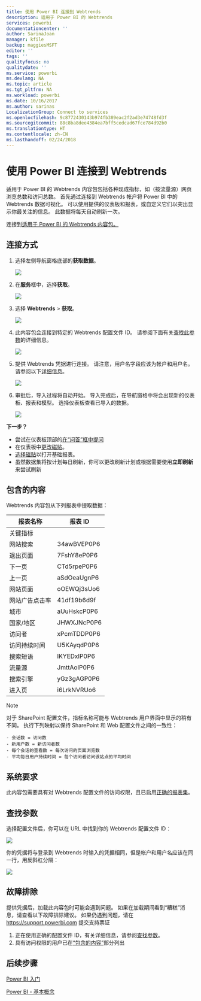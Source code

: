 ```yaml
---
title: 使用 Power BI 连接到 Webtrends
description: 适用于 Power BI 的 Webtrends
services: powerbi
documentationcenter: ''
author: SarinaJoan
manager: kfile
backup: maggiesMSFT
editor: ''
tags: ''
qualityfocus: no
qualitydate: ''
ms.service: powerbi
ms.devlang: NA
ms.topic: article
ms.tgt_pltfrm: NA
ms.workload: powerbi
ms.date: 10/16/2017
ms.author: sarinas
LocalizationGroup: Connect to services
ms.openlocfilehash: 9c8772430143b974fb389eac2f2ad3e74748fd3f
ms.sourcegitcommit: 88c8ba8dee4384ea7bff5cedcad67fce784d92b0
ms.translationtype: HT
ms.contentlocale: zh-CN
ms.lasthandoff: 02/24/2018
---
```

# <a name="connect-to-webtrends-with-power-bi"></a>使用 Power BI 连接到 Webtrends
适用于 Power BI 的 Webtrends 内容包包括各种现成指标，如（按流量源）网页浏览总数和访问总数。 首先通过连接到 Webtrends 帐户将 Power BI 中的 Webtrends 数据可视化。 可以使用提供的仪表板和报表，或自定义它们以突出显示你最关注的信息。  此数据将每天自动刷新一次。

连接到[适用于 Power BI 的 Webtrends 内容包。](https://app.powerbi.com/getdata/services/webtrends)

## <a name="how-to-connect"></a>连接方式
1. 选择左侧导航窗格底部的**获取数据**。
   
   ![](media/service-connect-to-webtrends/getdata3.png)
2. 在**服务**框中，选择**获取**。
   
   ![](media/service-connect-to-webtrends/services.png)
3. 选择 **Webtrends** \> **获取**。
   
   ![](media/service-connect-to-webtrends/webtrends.png)
4. 此内容包会连接到特定的 Webtrends 配置文件 ID。 请参阅下面有关[查找此参数](#FindingParams)的详细信息。
   
   ![](media/service-connect-to-webtrends/parameters.png)
5. 提供 Webtrends 凭据进行连接。 请注意，用户名字段应该为帐户和用户名。 请参阅以下[详细信息](#FindingParams)。
   
   ![](media/service-connect-to-webtrends/creds.png)
6. 审批后，导入过程将自动开始。 导入完成后，在导航窗格中将会出现新的仪表板、报表和模型。 选择仪表板查看已导入的数据。
   
   ![](media/service-connect-to-webtrends/dashboard.png)

**下一步？**

* 尝试在仪表板顶部的[在“问答”框中提问](power-bi-q-and-a.md)
* 在仪表板中[更改磁贴](service-dashboard-edit-tile.md)。
* [选择磁贴](service-dashboard-tiles.md)以打开基础报表。
* 虽然数据集将按计划每日刷新，你可以更改刷新计划或根据需要使用**立即刷新**来尝试刷新

## <a name="whats-included"></a>包含的内容
<a name="Included"></a>

Webtrends 内容包从下列报表中提取数据：  

| 报表名称 | 报表 ID |
| --- | --- |
| 关键指标 | |
| 网站搜索 |34awBVEP0P6 |
| 退出页面 |7FshY8eP0P6 |
| 下一页 |CTd5rpeP0P6 |
| 上一页 |aSdOeaUgnP6 |
| 网站页面 |oOEWQj3sUo6 |
| 网站广告点击率 |41df19b6d9f |
| 城市 |aUuHskcP0P6 |
| 国家/地区 |JHWXJNcP0P6 |
| 访问者 |xPcmTDDP0P6 |
| 访问持续时间 |U5KAyqdP0P6 |
| 搜索短语 |IKYEDxIP0P6 |
| 流量源 |JmttAoIP0P6 |
| 搜索引擎 |yGz3gAGP0P6 |
| 进入页 |i6LrkNVRUo6 |

>[!NOTE]
>对于 SharePoint 配置文件，指标名称可能与 Webtrends 用户界面中显示的稍有不同。 执行下列映射以保持 SharePoint 和 Web 配置文件之间的一致性：   

    - 会话数 = 访问数  
    - 新用户数 = 新访问者数  
    - 每个会话的查看数 = 每次访问的页面浏览数  
    - 平均每日用户持续时间 = 每个访问者访问该站点的平均时间  

## <a name="system-requirements"></a>系统要求
此内容包需要具有对 Webtrends 配置文件的访问权限，且已启用[正确的报表集](#Included)。

<a name="FindingParams"></a>

## <a name="finding-parameters"></a>查找参数
选择配置文件后，你可以在 URL 中找到你的 Webtrends 配置文件 ID：

![](media/service-connect-to-webtrends/webtrendsparameters.png)

你的凭据将与登录到 Webtrends 时输入的凭据相同，但是帐户和用户名应该在同一行，用反斜杠分隔：

![](media/service-connect-to-webtrends/webtrendscreds.png)

## <a name="troubleshooting"></a>故障排除
提供凭据后，加载此内容包时可能会遇到问题。 如果在加载期间看到“糟糕”消息，请查看以下故障排除建议。 如果仍遇到问题，请在 https://support.powerbi.com 提交支持票证

1. 正在使用正确的配置文件 ID，有关详细信息，请参阅[查找参数](#FindingParams)。
2. 具有访问权限的用户已在[“包含的内容”](#Included)部分列出

## <a name="next-steps"></a>后续步骤
[Power BI 入门](service-get-started.md)

[Power BI - 基本概念](service-basic-concepts.md)


